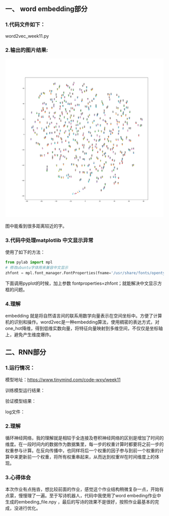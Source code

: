 ## 一、 word embedding部分

### 1.代码文件如下：

word2vec_week11.py

### 2.输出的图片结果:

![tsne_w11](tsne_w11.png)

图中能看到很多距离较近的字。

### 3.代码中处理matplotlib 中文显示异常

使用了如下的方法：

```python
from pylab import mpl
# 修改ubuntu字体用来兼容中文显示
zhfont = mpl.font_manager.FontProperties(fname='/usr/share/fonts/opentype/noto/NotoSansCJK-Regular.ttc')
```

下面调用pyplot的时候，加上参数 fontproperties=zhfont；就能解决中文显示方框的问题。

### 4.理解

embedding 就是将自然语言间的联系用数学向量表示在空间坐标中。方便了计算机的识别和操作。word2vec是一种embedding算法，使用稠密的表达方式，对one_hot降维，得到低维实数向量，将特征向量映射到多维空间，不仅仅是坐标轴上，避免产生维度爆炸。



## 二、RNN部分

### 1.运行情况：

模型地址：https://www.tinymind.com/code-wxy/week11

训练模型运行结果：

验证模型结果：

log文件：

### 2.理解

循环神经网络，我的理解就是相较于全连接及卷积神经网络的区别是增加了时间的维度。在一段时间内的数据作为数据集里，每一步的权重计算时都要将之前一步的权重参与计算。在反向传播中，也同样将后一个权重的因子参与到前一个权重的计算中来更新前一个权重，将所有权重串起来，从而达到权重W在时间维度上的体现。

### 3.心得体会

本次作业有点拖沓，想比较前面的作业，感觉这个作业结构稍微复杂一点，开始有点蒙，慢慢理了一遍。至于写诗机器人，代码中我使用了word embeding作业中生成的embeding_file.npy ，最后的写诗的效果不是很好，按照作业最基本的完成，没进行优化。

